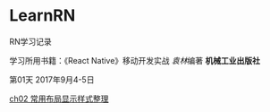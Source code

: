 # LearnRN

RN学习记录  

学习所用书籍：《React Native》移动开发实战  *袁林*编著 **机械工业出版社**

第01天 2017年9月4-5日  

[ch02 常用布局显示样式整理](ch02/ch02.md)  
